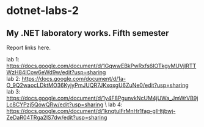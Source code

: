 # dotnet-labs-2
## My .NET laboratory works. Fifth semester

Report links here.

lab 1: https://docs.google.com/document/d/1GqwwEBkPwRxfs6IOTkgvMUVjlRTTWzH84lCow6eWd9w/edit?usp=sharing \
lab 2: https://docs.google.com/document/d/1a-O_9Q2waocLDktMO36KyjyPmJUQR7JKxqxgU6ZuNe0/edit?usp=sharing \
lab 3: https://docs.google.com/document/d/1y4F8PgunvkNcUM4jUWa_JmWrVB9jLc8CYPzj5QowQRw/edit?usp=sharing \ 
lab 4: https://docs.google.com/document/d/1knqtulFrMnHr1fag-gIHtjbwj-ZeDaR04TRga2lS7dw/edit?usp=sharing
